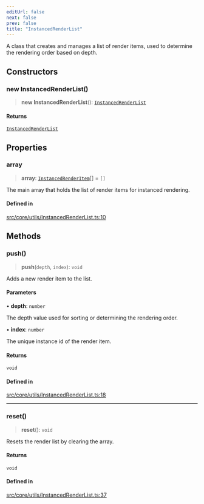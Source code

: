 ```yaml
---
editUrl: false
next: false
prev: false
title: "InstancedRenderList"
---
```


A class that creates and manages a list of render items, used to determine the rendering order based on depth.

## Constructors

### new InstancedRenderList()

> **new InstancedRenderList**(): [`InstancedRenderList`](/api/classes/instancedrenderlist/)

#### Returns

[`InstancedRenderList`](/api/classes/instancedrenderlist/)

## Properties

### array

> **array**: [`InstancedRenderItem`](/api/type-aliases/instancedrenderitem/)[] = `[]`

The main array that holds the list of render items for instanced rendering.

#### Defined in

[src/core/utils/InstancedRenderList.ts:10](https://github.com/agargaro/instanced-mesh/blob/1764d29737a254f52685fad96d0cc8ced649dde1/src/core/utils/InstancedRenderList.ts#L10)

## Methods

### push()

> **push**(`depth`, `index`): `void`

Adds a new render item to the list.

#### Parameters

• **depth**: `number`

The depth value used for sorting or determining the rendering order.

• **index**: `number`

The unique instance id of the render item.

#### Returns

`void`

#### Defined in

[src/core/utils/InstancedRenderList.ts:18](https://github.com/agargaro/instanced-mesh/blob/1764d29737a254f52685fad96d0cc8ced649dde1/src/core/utils/InstancedRenderList.ts#L18)

***

### reset()

> **reset**(): `void`

Resets the render list by clearing the array.

#### Returns

`void`

#### Defined in

[src/core/utils/InstancedRenderList.ts:37](https://github.com/agargaro/instanced-mesh/blob/1764d29737a254f52685fad96d0cc8ced649dde1/src/core/utils/InstancedRenderList.ts#L37)
